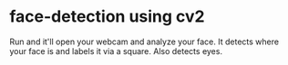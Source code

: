 # face-detection using cv2

Run and it'll open your webcam and analyze your face.  It detects where your face is and labels it via a square.  Also detects eyes.
